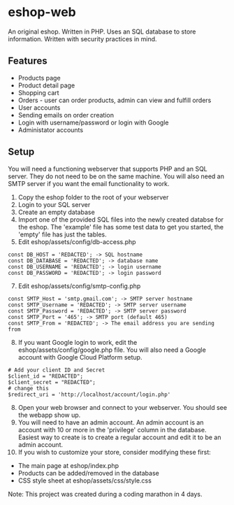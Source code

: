# eshop-web
An original eshop. Written in PHP. Uses an SQL database to store information. Written with security practices in mind.
## Features
- Products page
- Product detail page
- Shopping cart
- Orders - user can order products, admin can view and fulfill orders
- User accounts
- Sending emails on order creation
- Login with username/password or login with Google
- Administator accounts

## Setup
You will need a functioning webserver that supports PHP and an SQL server. They do not need to be on the same machine. You will also need an SMTP server if you want the email functionality to work.
1. Copy the eshop folder to the root of your webserver
2. Login to your SQL server
3. Create an empty database
4. Import one of the provided SQL files into the newly created databse for the eshop. The 'example' file has some test data to get you started, the 'empty' file has just the tables.
5. Edit eshop/assets/config/db-access.php
```
const DB_HOST = 'REDACTED'; -> SQL hostname
const DB_DATABASE = 'REDACTED'; -> database name
const DB_USERNAME = 'REDACTED'; -> login username
const DB_PASSWORD = 'REDACTED'; -> login password
```
7. Edit eshop/assets/config/smtp-config.php
```
const SMTP_Host = 'smtp.gmail.com'; -> SMTP server hostname
const SMTP_Username = 'REDACTED'; -> SMTP server username
const SMTP_Password = 'REDACTED'; -> SMTP server password
const SMTP_Port = '465'; -> SMTP port (default 465)
const SMTP_From = 'REDACTED'; -> The email address you are sending from
```
8. If you want Google login to work, edit the eshop/assets/config/google.php file. You will also need a Google account with Google Cloud Platform setup.
```
# Add your client ID and Secret
$client_id = "REDACTED";
$client_secret = "REDACTED";
# change this
$redirect_uri = 'http://localhost/account/login.php'
```
8. Open your web browser and connect to your webserver. You should see the webapp show up.
9. You will need to have an admin account. An admin account is an account with 10 or more in the 'privilege' column in the database. Easiest way to create is to create a regular account and edit it to be an admin account.
10. If you wish to customize your store, consider modifying these first:
- The main page at eshop/index.php
- Products can be added/removed in the database
- CSS style sheet at eshop/assets/css/style.css

Note: This project was created during a coding marathon in 4 days. 
